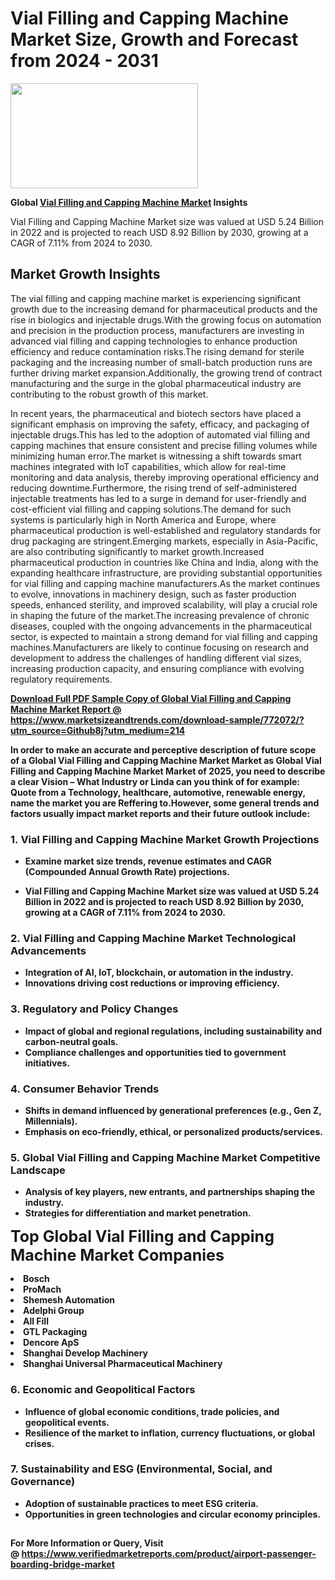 <H1>Vial Filling and Capping Machine Market Size, Growth and Forecast from 2024 - 2031</H1><img class="aligncenter size-medium wp-image-584254" src="https://thirdeyenews.in/wp-content/uploads/2024/09/Global-Market-Research-300x168.jpeg" alt="" width="300" height="168" /><p><strong>Global&nbsp;<a href="https://www.marketsizeandtrends.com/download-sample/772072/?utm_source=Github8j?utm_medium=214">Vial Filling and Capping Machine Market</a> Insights</strong></p><p>Vial Filling and Capping Machine Market size was valued at USD 5.24 Billion in 2022 and is projected to reach USD 8.92 Billion by 2030, growing at a CAGR of 7.11% from 2024 to 2030.</p><p><h2>Market Growth Insights</h2> <p>The vial filling and capping machine market is experiencing significant growth due to the increasing demand for pharmaceutical products and the rise in biologics and injectable drugs.With the growing focus on automation and precision in the production process, manufacturers are investing in advanced vial filling and capping technologies to enhance production efficiency and reduce contamination risks.The rising demand for sterile packaging and the increasing number of small-batch production runs are further driving market expansion.Additionally, the growing trend of contract manufacturing and the surge in the global pharmaceutical industry are contributing to the robust growth of this market.</p> <p><strong><a href="#"></a></strong></p> <p>In recent years, the pharmaceutical and biotech sectors have placed a significant emphasis on improving the safety, efficacy, and packaging of injectable drugs.This has led to the adoption of automated vial filling and capping machines that ensure consistent and precise filling volumes while minimizing human error.The market is witnessing a shift towards smart machines integrated with IoT capabilities, which allow for real-time monitoring and data analysis, thereby improving operational efficiency and reducing downtime.Furthermore, the rising trend of self-administered injectable treatments has led to a surge in demand for user-friendly and cost-efficient vial filling and capping solutions.The demand for such systems is particularly high in North America and Europe, where pharmaceutical production is well-established and regulatory standards for drug packaging are stringent.Emerging markets, especially in Asia-Pacific, are also contributing significantly to market growth.Increased pharmaceutical production in countries like China and India, along with the expanding healthcare infrastructure, are providing substantial opportunities for vial filling and capping machine manufacturers.As the market continues to evolve, innovations in machinery design, such as faster production speeds, enhanced sterility, and improved scalability, will play a crucial role in shaping the future of the market.The increasing prevalence of chronic diseases, coupled with the ongoing advancements in the pharmaceutical sector, is expected to maintain a strong demand for vial filling and capping machines.Manufacturers are likely to continue focusing on research and development to address the challenges of handling different vial sizes, increasing production capacity, and ensuring compliance with evolving regulatory requirements.</p> <p><strong><a href="#"></p><p><span class=""><strong>Download Full PDF Sample Copy of Global Vial Filling and Capping Machine Market Report</strong> @ <a href="https://www.marketsizeandtrends.com/download-sample/772072/?utm_source=Github8j?utm_medium=214" target="_blank">https://www.marketsizeandtrends.com/download-sample/772072/?utm_source=Github8j?utm_medium=214</a></span></p><p>In order to make an accurate and perceptive description of future scope of a Global&nbsp;Vial Filling and Capping Machine Market Market as Global&nbsp;Vial Filling and Capping Machine Market Market of 2025, you need to describe a clear Vision &ndash; What Industry or Linda can you think of for example: Quote from a Technology, healthcare, automotive, renewable energy, name the market you are Reffering to.However, some general trends and factors usually impact market reports and their future outlook include:</p><h3>1.&nbsp;<strong>Vial Filling and Capping Machine Market Growth Projections</strong></h3><ul><li>Examine market size trends, revenue estimates and CAGR (Compounded Annual Growth Rate) projections.</li><li><p>Vial Filling and Capping Machine Market size was valued at USD 5.24 Billion in 2022 and is projected to reach USD 8.92 Billion by 2030, growing at a CAGR of 7.11% from 2024 to 2030.</p></li></ul><h3>2.&nbsp;<strong>Vial Filling and Capping Machine Market Technological Advancements</strong></h3><ul><li>Integration of AI, IoT, blockchain, or automation in the industry.</li><li>Innovations driving cost reductions or improving efficiency.</li></ul><h3>3.&nbsp;<strong>Regulatory and Policy Changes</strong></h3><ul><li>Impact of global and regional regulations, including sustainability and carbon-neutral goals.</li><li>Compliance challenges and opportunities tied to government initiatives.</li></ul><h3>4.&nbsp;<strong>Consumer Behavior Trends</strong></h3><ul><li>Shifts in demand influenced by generational preferences (e.g., Gen Z, Millennials).</li><li>Emphasis on eco-friendly, ethical, or personalized products/services.</li></ul><h3>5.&nbsp;<strong>Global Vial Filling and Capping Machine Market Competitive Landscape</strong></h3><ul><li>Analysis of key players, new entrants, and partnerships shaping the industry.</li><li>Strategies for differentiation and market penetration.</li></ul><p data-pm-slice="1 1 []"><span style="color: inherit; font-family: inherit; font-size: 25px;">Top Global Vial Filling and Capping Machine Market Companies</span></p><div class="" data-test-id=""><p><li>Bosch</li><li> ProMach</li><li> Shemesh Automation</li><li> Adelphi Group</li><li> All Fill</li><li> GTL Packaging</li><li> Dencore ApS</li><li> Shanghai Develop Machinery</li><li> Shanghai Universal Pharmaceutical Machinery</li></p></div><h3>6.&nbsp;<strong>Economic and Geopolitical Factors</strong></h3><ul><li>Influence of global economic conditions, trade policies, and geopolitical events.</li><li>Resilience of the market to inflation, currency fluctuations, or global crises.</li></ul><h3>7.&nbsp;<strong>Sustainability and ESG (Environmental, Social, and Governance)</strong></h3><ul><li>Adoption of sustainable practices to meet ESG criteria.</li><li>Opportunities in green technologies and circular economy principles.</li></ul><h2><strong style="font-size: 14px;">For More Information or Query, Visit @&nbsp;</strong><a style="background-color: #ffffff; font-size: 14px;" href="https://www.marketsizeandtrends.com/report/vial-filling-and-capping-machine-market/" target="_blank">https://www.verifiedmarketreports.com/product/airport-passenger-boarding-bridge-market</a></h2>